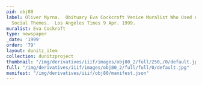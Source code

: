 ```yaml
---
pid: obj80
label: Oliver Myrna.  Obituary Eva Cockcroft Venice Muralist Who Used Art to Explore
  Social Themes.  Los Angeles Times 9 Apr. 1999.
muralist: Eva Cockroft
type: newspaper
_date: '1999'
order: '79'
layout: dunitz_item
collection: dunitzproject
thumbnail: "/img/derivatives/iiif/images/obj80_2/full/250,/0/default.jpg"
full: "/img/derivatives/iiif/images/obj80_2/full/full/0/default.jpg"
manifest: "/img/derivatives/iiif/obj80/manifest.json"
---
```

